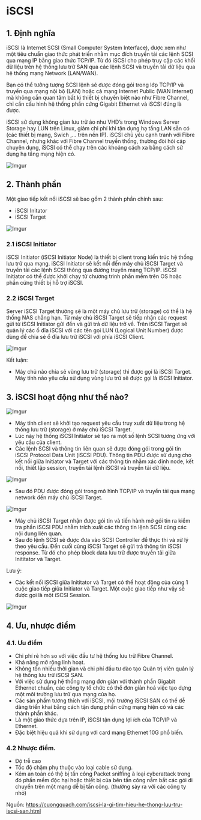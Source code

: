 # iSCSI

## 1. Định nghĩa

iSCSI là Internet SCSI (Small Computer System Interface), được xem như một tiêu chuẩn giao thức phát triển nhằm mục đích truyền tải các lệnh SCSI qua mạng IP bằng giao thức TCP/IP. Từ đó iSCSI cho phép truy cập các khối dữ liệu trên hệ thống lưu trữ SAN qua các lệnh SCSI và truyền tải dữ liệu qua hệ thống mạng Network (LAN/WAN).

Bạn có thể tưởng tượng SCSI lệnh sẽ được đóng gói trong lớp TCP/IP và truyền qua mạng nội bộ (LAN) hoặc cả mạng Internet Public (WAN Internet) mà không cần quan tâm bất kì thiết bị chuyên biệt nào như Fibre Channel, chỉ cần cấu hình hệ thống phần cứng Gigabit Ethernet và iSCSI đúng là được.

iSCSI sử dụng không gian lưu trữ ảo như VHD’s trong Windows Server Storage hay LUN trên Linux, giảm chi phí khi tận dụng hạ tầng LAN sẵn có (các thiết bị mạng, Swich ,… trên nền IP). iSCSI chủ yếu cạnh tranh với Fibre Channel, nhưng khác với Fibre Channel truyền thống, thường đòi hỏi cáp chuyên dụng, iSCSI có thể chạy trên các khoảng cách xa bằng cách sử dụng hạ tầng mạng hiện có.

![Imgur](https://i.imgur.com/LeMea2d.png)

## 2. Thành phần

Một giao tiếp kết nối iSCSI sẽ bao gồm 2 thành phần chính sau:

- iSCSI Initator
- iSCSI Target

![Imgur](https://i.imgur.com/sZr6mow.png)

### 2.1 iSCSI Initiator

iSCSI Initiator (iSCSI Initiator Node) là thiết bị client trong kiến trúc hệ thống lưu trữ qua mạng. iSCSI Initiator sẽ kết nối đến máy chủ iSCSI Target và truyền tải các lệnh SCSI thông qua đường truyền mạng TCP/IP. iSCSI Initiator có thể được khởi chạy từ chương trình phần mềm trên OS hoặc phần cứng thiết bị hỗ trợ iSCSI.

### 2.2 iSCSI Target

Server iSCSI Target thường sẽ là một máy chủ lưu trữ (storage) có thể là hệ thống NAS chẳng hạn. Từ máy chủ iSCSI Target sẽ tiếp nhận các request gửi từ iSCSI Initiator gửi đến và gửi trả dữ liệu trở về. Trên iSCSI Target sẽ quản lý các ổ đĩa iSCSI với các tên gọi LUN (Logical Unit Number) được dùng để chia sẻ ổ đĩa lưu trữ iSCSI với phía iSCSI Client.

![Imgur](https://i.imgur.com/Uswap0V.png)

Kết luận:

- Máy chủ nào chia sẻ vùng lưu trữ (storage) thì được gọi là iSCSI Target. Máy tính nào yêu cầu sử dụng vùng lưu trữ sẽ được gọi là iSCSI Initiator.

## 3. iSCSI hoạt động như thế nào?

![Imgur](https://i.imgur.com/SQVnQsB.png)

- Máy tính client sẽ khởi tạo request yêu cầu truy xuất dữ liệu trong hệ thống lưu trữ (storage) ở máy chủ iSCSI Target.
- Lúc này hệ thống iSCSI Initiator sẽ tạo ra một số lệnh SCSI tương ứng với yêu cầu của client.
- Các lệnh SCSI và thông tin liên quan sẽ được đóng gói trong gói tin iSCSI Protocol Data Unit (iSCSI PDU). Thông tin PDU được sử dụng cho kết nối giữa Initiator và Target với các thông tin nhằm xác định node, kết nối, thiết lập session, truyền tải lệnh iSCSI và truyền tải dữ liệu.

![Imgur](https://i.imgur.com/odCnAjQ.png)

- Sau đó PDU  được đóng gói trong mô hình TCP/IP và truyền tải qua mạng network đến máy chủ iSCSI Target.

![Imgur](https://i.imgur.com/Rfy2hhq.png)

- Máy chủ iSCSI Target nhận được gói tin và tiến hành mở gói tin ra kiểm tra phần iSCSI PDU nhằm trích xuất các thông tin lệnh SCSI cùng các nội dung liên quan.
- Sau đó lệnh SCSI sẽ được đưa vào SCSI Controller để thực thi và xử lý theo yêu cầu. Đến cuối cùng iSCSI Target sẽ gửi trả thông tin iSCSI response. Từ đó cho phép block data lưu trữ được truyền tải giữa Inititator và Target.

Lưu ý:
- Các kết nối iSCSI giữa Inititator và Target có thể hoạt động của cùng 1 cuộc giao tiếp giữa Initiator và Target. Một cuộc giao tiếp như vậy sẽ được gọi là một iSCSI Session.

![Imgur](https://i.imgur.com/TYnfz6D.png)

## 4. Ưu, nhược điểm

### 4.1. Ưu điểm

- Chi phí rẻ hơn so với việc đầu tư hệ thống lưu trữ Fibre Channel.
- Khả năng mở rộng linh hoạt.
- Không tốn nhiều thời gian và chi phí đầu tư đào tạo Quản trị viên quản lý hệ thống lưu trữ iSCSI SAN.
- Với việc sử dụng hệ thống mạng đơn giản với thành phần Gigabit Ethernet chuẩn, các công ty tổ chức có thể đơn giản hoá việc tạo dựng một môi trường lưu trữ qua mạng của họ.
- Các sản phẩm tương thích với iSCSI, môi trường iSCSI SAN có thể dễ dàng triển khai bằng cách tận dụng phần cứng mạng hiện có và các thành phần khác.
- Là một giao thức dựa trên IP, iSCSI tận dụng lợi ích của TCP/IP và Ethernet.
- Đặc biệt hiệu quả khi sử dụng với card mạng Ethernet 10G phổ biến.

### 4.2 Nhược điểm.

- Độ trễ cao
- Tốc độ chậm phụ thuộc vào loại cable sử dụng.
- Kém an toàn có thệ bị tấn công  Packet sniffing à loại cyberattack trong đó phần mềm độc hại hoặc thiết bị của bên tấn công nắm bắt các gói di chuyển trên một mạng dễ bị tấn công. (thường sảy ra với các công ty nhỏ)





Nguồn: https://cuongquach.com/iscsi-la-gi-tim-hieu-he-thong-luu-tru-iscsi-san.html
